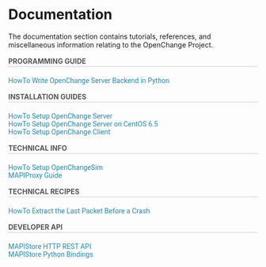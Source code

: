 # Documentation #

The documentation section contains tutorials, references, and
miscellaneous information relating to the OpenChange Project.

<div class="col-8" style="margin-right:0">
 <h3 style="font-size: 14px;line-height: 21px;color: #555;text-transform: uppercase;border-bottom: 1px solid #CCC;margin: 0 0 20px;">Programming Guide</h3>
 <p style="color:#888">
  <a style="text-decoration: none;color: #258AAF;font: 14px Roboto, sans-serif;" href="/documentation/programming/mapistore_python/index.html">HowTo Write OpenChange Server Backend in Python</a><br>
 </p>
</div>

<div class="col-8" style="margin-left:0">
 <h3 style="font-size: 14px;line-height: 21px;color: #555;text-transform: uppercase;border-bottom: 1px solid #CCC;margin: 0 0 20px;">Installation Guides</h3>
 <p style="color:#888">
  <a style="text-decoration: none;color: #258AAF;font: 14px Roboto, sans-serif;" href="/cookbook/initializing.html">HowTo Setup OpenChange Server</a><br>
  <a style="text-decoration: none;color: #258AAF;font: 14px Roboto, sans-serif;" href="/documentation/howto/openchangeserver_CentOS_6.5.html">HowTo Setup OpenChange Server on CentOS 6.5</a><br>
  <a style="text-decoration: none;color: #258AAF;font: 14px Roboto, sans-serif;" href="/documentation/howto/openchangeclient_setup.html">HowTo Setup OpenChange Client</a>
 </p>
</div>

<div class="col-8" style="margin-right:0">
 <h3 style="font-size: 14px;line-height: 21px;color: #555;text-transform: uppercase;border-bottom: 1px solid #CCC;margin: 0 0 20px;">Technical Info</h3>
 <p style="color:#888">
  <a style="text-decoration: none;color: #258AAF;font: 14px Roboto, sans-serif;" href="openchangesim/index.html">HowTo Setup OpenChangeSim</a><br>
  <a style="text-decoration: none;color: #258AAF;font: 14px Roboto, sans-serif;" href="mapiproxy/index.html">MAPIProxy Guide</a>
 </p>
</div>

<div class="col-8" style="margin-right:0">
 <h3 style="font-size: 14px;line-height: 21px;color: #555;text-transform: uppercase;border-bottom: 1px solid #CCC;margin: 0 0 20px;">Technical Recipes</h3>
 <p style="color:#888">
  <a style="text-decoration: none;color: #258AAF;font: 14px Roboto, sans-serif;" href="recipes/crash_digger_last_packet.html">HowTo Extract the Last Packet Before a Crash</a><br>
 </p>
</div>

<div class="col-8" style="margin-right:0">
 <h3 style="font-size: 14px;line-height: 21px;color: #555;text-transform: uppercase;border-bottom: 1px solid #CCC;margin: 0 0 20px;">Developer API</h3>
 <p style="color:#888">
  <a style="text-decoration: none;color: #258AAF;font: 14px Roboto, sans-serif;" href="api/mapistore-http/index.html">MAPIStore HTTP REST API</a><br>
  <a style="text-decoration: none;color: #258AAF;font: 14px Roboto, sans-serif;" href="mapibind/intro.html">MAPIStore Python Bindings</a>
 </p>
</div>
